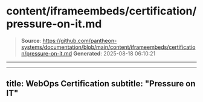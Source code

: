 # content/iframeembeds/certification/pressure-on-it.md

> **Source**: https://github.com/pantheon-systems/documentation/blob/main/content/iframeembeds/certification/pressure-on-it.md
> **Generated**: 2025-08-18 06:10:21

---

---
title: WebOps Certification
subtitle: "Pressure on IT"
---

<Partial file="certification-guide/pressure-on-it.md" />
